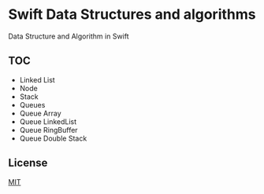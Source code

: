 # Swift Data Structures and algorithms

Data Structure and Algorithm in Swift

## TOC
- Linked List
- Node
- Stack
- Queues
- Queue Array
- Queue LinkedList
- Queue RingBuffer
- Queue Double Stack

## License
[MIT](https://choosealicense.com/licenses/mit/)
